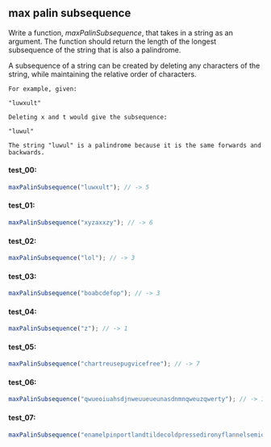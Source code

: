 ## max palin subsequence

Write a function, _maxPalinSubsequence_, that takes in a string as an argument. The function should
return the length of the longest subsequence of the string that is also a palindrome.

A subsequence of a string can be created by deleting any characters of the string, while maintaining
the relative order of characters.

```
For example, given:

"luwxult"

Deleting x and t would give the subsequence:

"luwul"

The string "luwul" is a palindrome because it is the same forwards and backwards.
```

#### test_00:

```js
maxPalinSubsequence("luwxult"); // -> 5
```

#### test_01:

```js
maxPalinSubsequence("xyzaxxzy"); // -> 6
```

#### test_02:

```js
maxPalinSubsequence("lol"); // -> 3
```

#### test_03:

```js
maxPalinSubsequence("boabcdefop"); // -> 3
```

#### test_04:

```js
maxPalinSubsequence("z"); // -> 1
```

#### test_05:

```js
maxPalinSubsequence("chartreusepugvicefree"); // -> 7
```

#### test_06:

```js
maxPalinSubsequence("qwueoiuahsdjnweuueueunasdnmnqweuzqwerty"); // -> 15
```

#### test_07:

```js
maxPalinSubsequence("enamelpinportlandtildecoldpressedironyflannelsemioticsedisonbulbfashionaxe"); // -> 31
```
